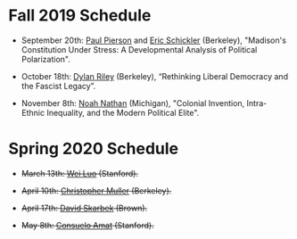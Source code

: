 # Fall 2019 Schedule

- September 20th: [Paul Pierson](https://polisci.berkeley.edu/people/person/paul-pierson) and [Eric Schickler](https://polisci.berkeley.edu/people/person/eric-schickler) (Berkeley), "Madison's Constitution Under Stress: A Developmental Analysis of Political Polarization".

- October 18th: [Dylan Riley](https://sociology.berkeley.edu/faculty/dylan-john-riley) (Berkeley), “Rethinking Liberal Democracy and the Fascist Legacy”.

- November 8th: [Noah Nathan](https://sites.lsa.umich.edu/noahnathan/) (Michigan), "Colonial Invention, Intra-Ethnic Inequality, and the Modern Political Elite".

# Spring 2020 Schedule

- <s>March 13th: [Wei Luo](https://pacscenter.stanford.edu/person/wei-luo/) (Stanford).</s>

- <s>April 10th: [Christopher Muller](https://sociology.berkeley.edu/faculty/christopher-muller) (Berkeley).</s>

- <s>April 17th: [David Skarbek](http://www.davidskarbek.com/) (Brown).</s>

- <s>May 8th: [Consuelo Amat](https://consueloamat.com/) (Stanford).</s>
